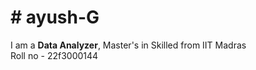 <h1># ayush-G</h1>
I am a <b>Data Analyzer</b>, Master's in Skilled from IIT Madras<br>
Roll no - 22f3000144
